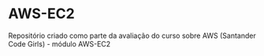 # AWS-EC2
Repositório criado como parte da avaliação do curso sobre AWS (Santander Code Girls) - módulo AWS-EC2
